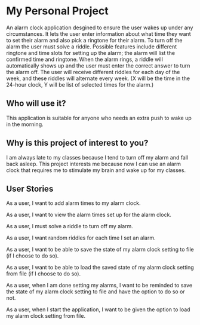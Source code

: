 # My Personal Project

An alarm clock application desgined to ensure the user wakes up under any circumstances. It lets the user enter information about what time they want to set their alarm and also pick a ringtone for their alarm. To turn off the alarm the user must solve a riddle. Possible features include different ringtone and time slots for setting up the alarm; the alarm will list the confirmed time and ringtone. When the alarm rings, a riddle will automatically shows up and the user must enter the correct answer to turn the alarm off. The user will receive different riddles for each day of the week, and these riddles will alternate every week.  (X will be the time in the 24-hour clock, Y will be list of selected times for the alarm.)

## Who will use it?
This application is suitable for anyone who needs an extra push to wake up in the morning.
## Why is this project of interest to you?
I am always late to my classes because I tend to turn off my alarm and fall back asleep. This project interests me because now I can use an alarm clock that requires me to stimulate my brain and wake up for my classes.

## User Stories

As a user, I want to add alarm times to my alarm clock.

As a user, I want to view the alarm times set up for the alarm clock.

As a user, I must solve a riddle to turn off my alarm. 

As a user, I want random riddles for each time I set an alarm.

As a user, I want to be able to save the state of my alarm clock setting to file (if I choose to do so).

As a user, I want to be able to load the saved state of my alarm clock setting from file (if I choose to do so). 

As a user, when I am done setting my alarms, I want to be reminded to save the state of my alarm clock setting to file and have the option to do so or not.

As a user, when I start the application, I want to be given the option to load my alarm clock setting from file.

  